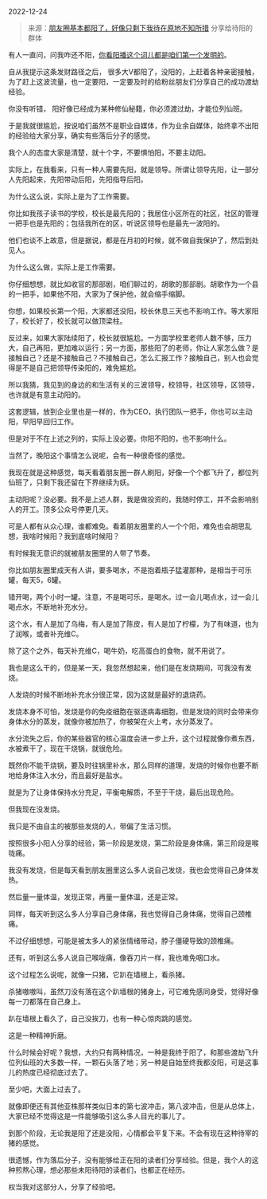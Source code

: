 2022-12-24

> 来源：[朋友圈基本都阳了，好像只剩下我待在原地不知所措](http://mp.weixin.qq.com/s?__biz=MzU3NDc5Nzc0NQ==&mid=2247521910&idx=1&sn=79f203bbbfaf3a73896492020af1678f&chksm=fd2e34a8ca59bdbe1b82113b472d43bca082e273af668c123c5df87b13806d9caa4ff5a50d60&scene=27#wechat_redirect)
> 分享给待阳的群体

有人一直问，问我咋还不阳，[你看阳播这个词儿都是咱们第一个发明的](https://mp.weixin.qq.com/s?__biz=MzU0MjYwNDU2Mw==&mid=2247509062&idx=2&sn=f71abdd965204d3dc36d8fe0d540c081&chksm=fb1ac83acc6d412cf3b2fb2181199f7c429b89ba7bc23a6da7af760f4cabe163ec6faa7f0a74&token=344398488&lang=zh_CN&scene=21#wechat_redirect)。  

自从我提示这条发财路径之后， 很多大V都阳了，没阳的，上赶着各种亲密接触，为了赶上这波流量，也一定要阳，一定要及时的给粉丝朋友们分享自己的成功渡劫经验。  

你没有听错， 阳好像已经成为某种修仙秘籍，你必须渡过劫，才能位列仙班。  

于是我就很尴尬，按说咱们虽然不是职业自媒体，作为业余自媒体，始终拿不出阳的经验给大家分享，确实有些落后分子的感觉。

我个人的态度大家是清楚，就十个字，不要惧怕阳，不要主动阳。  

实际上，在我看来，只有一种人需要先阳，就是领导。所谓让领导先阳，让一部分人先阳起来，先阳带动后阳，先阳指导后阳。

为什么这么说，实际上是为了工作需要。  

你比如我孩子读书的学校，校长是最先阳的；我居住小区所在的社区，社区的管理一把手也是先阳的；包括我所在的区，听说区领导也是最先一波阳的。

他们也谈不上故意，但是据说，都是在月初的时候，就不做自我保护了，然后到处见人。  

为什么这么做，实际上是工作需要。  

你仔细想想，就比如收官的那部剧，咱们聊过的，胡歌的那部剧。胡歌作为一个县的一把手，如果他不阳，大家为了保护他，就会缩手缩脚。  

你想，如果校长第一个阳，大家都还没阳，校长休息三天也不影响工作。等大家阳了，校长好了，校长就可以做顶梁柱。  

反过来，如果大家陆续阳了，校长就很尴尬。一方面学校里老师人数不够，压力大，自己再阳，更加难以运行；另一方面，那些阳了的老师，你让人家怎么做？是接触自己？还是不接触自己？不接触自己，怎么汇报工作？接触自己，别人也会觉得是不是自己把领导传染阳的，难免尴尬。

所以我猜，我见到的身边的和生活有关的三波领导，校领导，社区领导，区领导，也许就是有意主动阳的。  

这套逻辑，放到企业里也是一样的，作为CEO，执行团队一把手，你也可以主动阳，早阳早回归工作。  

但是对于不在上述之列的，实际上没必要。你阳不阳的，也不影响什么。

当然了，晚阳这个事情怎么说呢，会有一种很奇怪的感觉。  

我现在就是这种感觉，每天看着朋友圈一群人刷阳，好像一个个都飞升了，都位列仙班了，只剩下我还留在下界继续为妖。  

主动阳呢？没必要。我不是上述人群，我是做投资的，我随时停工，并不会影响别人的开工。顶多公众号停更几天。

可是人都有从众心理，谁都难免。看着朋友圈里的人一个个阳，难免也会胡思乱想，我啥时候阳？我到底啥时候阳？  

有时候我无意识的就被朋友圈里的人带了节奏。  

你比如朋友圈里成天有人讲，要多喝水，不是抱着瓶子猛灌那种，是相当于可乐罐，每天5，6罐。

错开喝，两个小时一罐。注意，不是喝可乐，是喝水。过一会儿喝点水，过一会儿喝点水，不断地补充水分。

这个水，有人是加了乌梅，有人是加了陈皮，有人是加了柠檬，为了有味道，也为了润喉，或者补充维C。

除了这个之外，每天补充维C，喝牛奶，吃高蛋白的食物，就不用说了。  

我也是这么干的，但是某一天，我忽然想起来，他们是在发烧期间，可我没有发烧。  

人发烧的时候不断地补充水分很正常，因为这就是最好的退烧药。  

发烧本身不可怕，发烧是你的免疫细胞在驱逐病毒细胞，但是发烧的同时会带来你身体水分的蒸发，就像你被加热了，你被架在火上考，水分蒸发了。  

水分流失之后，你的某些器官的核心温度会进一步上升，这个过程就像你煮东西，水被煮干了，现在干烧锅，就很危险。

既然你不能干烧锅，要及时往锅里补水，那么同样的道理，发烧的时候你也要不断地给身体注入水分，而且最好是盐水。

就是为了让身体保持水分充足，平衡电解质，不至于干烧，最后出现危险。

但我现在没发烧。  

我只是不由自主的被那些发烧的人，带偏了生活习惯。  

按照很多小阳人分享的经验，第一阶段是发烧，第二阶段是身体痛，第三阶段是喉咙痛。  

我没有发烧，但是每天看到朋友圈里这么多人说自己发烧，我也会觉得自己身体发热。  

然后量一量体温，发现正常，再量一量体温，还是正常。

同样，每天听到这么多人分享自己身体痛，我也觉得自己身体痛，觉得自己颈椎痛。

不过仔细想想，可能是被太多人的紧张情绪带动，脖子僵硬导致的颈椎痛。  

还有，听到这么多人说自己喉咙痛，像吞刀片一样，我也难免咽口水。  

这个过程怎么说呢，就像一只猪，它趴在墙根上，看杀猪。  

杀猪嗷嗷叫，虽然刀没有落在这个趴墙根的猪身上，可它难免感同身受，觉得好像每一刀都落在自己身上。  

趴在墙根上看久了，自己没挨刀，也有一种心惊肉跳的感觉。  

这是一种精神折磨。  

什么时候会好呢？我想，大约只有两种情况，一种是我终于阳了，和那些渡劫飞升位列仙班的大多数一样，一颗石头落了地；另一种是自始至终我都没阳，可是这事儿的热度已经彻底过去了。

至少吧，大面上过去了。  

就像即便还有其他亚株那样类似日本的第七波冲击，第八波冲击，但是从总体上，大家已经不觉得这是一件能够吸引这么多人目光的事儿了。

到那个阶段，无论我是阳了还是没阳，心情都会平复下来。不会有现在这种待宰的猪的感觉。

很遗憾，作为落后分子，没有能够给正在阳的读者们分享经验。但是，我个人的这种煎熬心理，想必那些未阳待阳的读者们，也都正在经历。  

权当我对这部分人，分享了经验吧。

